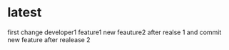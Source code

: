 # latest
first change developer1
feature1
new feauture2 after realse 1 and commit
new feature after realease 2
